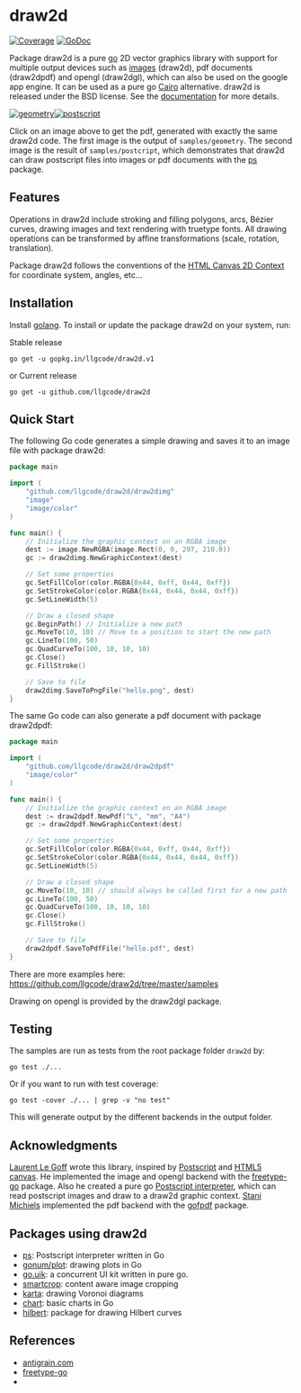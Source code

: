 draw2d
======
[![Coverage](http://gocover.io/_badge/github.com/llgcode/draw2d?0)](http://gocover.io/github.com/llgcode/draw2d)
[![GoDoc](https://godoc.org/github.com/llgcode/draw2d?status.svg)](https://godoc.org/github.com/llgcode/draw2d)

Package draw2d is a pure [go](http://golang.org) 2D vector graphics library with support for multiple output devices such as [images](http://golang.org/pkg/image) (draw2d), pdf documents (draw2dpdf) and opengl (draw2dgl), which can also be used on the google app engine. It can be used as a pure go [Cairo](http://www.cairographics.org/) alternative. draw2d is released under the BSD license. See the [documentation](http://godoc.org/github.com/llgcode/draw2d) for more details.

[![geometry](https://raw.githubusercontent.com/llgcode/draw2d/master/output/samples/geometry.png)](https://raw.githubusercontent.com/llgcode/draw2d/master/resource/image/geometry.pdf)[![postscript](https://raw.githubusercontent.com/llgcode/draw2d/master/output/samples/postscript.png)](https://raw.githubusercontent.com/llgcode/draw2d/master/resource/image/postscript.pdf)

Click on an image above to get the pdf, generated with exactly the same draw2d code. The first image is the output of `samples/geometry`. The second image is the result of `samples/postcript`, which demonstrates that draw2d can draw postscript files into images or pdf documents with the [ps](https://github.com/llgcode/ps) package.

Features
--------

Operations in draw2d include stroking and filling polygons, arcs, Bézier curves, drawing images and text rendering with truetype fonts. All drawing operations can be transformed by affine transformations (scale, rotation, translation).

Package draw2d follows the conventions of the [HTML Canvas 2D Context](http://www.w3.org/TR/2dcontext/) for coordinate system, angles, etc...

Installation
------------

Install [golang](http://golang.org/doc/install). To install or update the package draw2d on your system, run:

Stable release
```
go get -u gopkg.in/llgcode/draw2d.v1
```

or Current release
```
go get -u github.com/llgcode/draw2d
```


Quick Start
-----------

The following Go code generates a simple drawing and saves it to an image file with package draw2d:

```go
package main

import (
	"github.com/llgcode/draw2d/draw2dimg"
	"image"
	"image/color"
)

func main() {
	// Initialize the graphic context on an RGBA image
	dest := image.NewRGBA(image.Rect(0, 0, 297, 210.0))
	gc := draw2dimg.NewGraphicContext(dest)

	// Set some properties
	gc.SetFillColor(color.RGBA{0x44, 0xff, 0x44, 0xff})
	gc.SetStrokeColor(color.RGBA{0x44, 0x44, 0x44, 0xff})
	gc.SetLineWidth(5)

	// Draw a closed shape
	gc.BeginPath() // Initialize a new path
	gc.MoveTo(10, 10) // Move to a position to start the new path
	gc.LineTo(100, 50)
	gc.QuadCurveTo(100, 10, 10, 10)
	gc.Close()
	gc.FillStroke()

	// Save to file
	draw2dimg.SaveToPngFile("hello.png", dest)
}
```

The same Go code can also generate a pdf document with package draw2dpdf:

```go
package main

import (
	"github.com/llgcode/draw2d/draw2dpdf"
	"image/color"
)

func main() {
	// Initialize the graphic context on an RGBA image
	dest := draw2dpdf.NewPdf("L", "mm", "A4")
	gc := draw2dpdf.NewGraphicContext(dest)

	// Set some properties
	gc.SetFillColor(color.RGBA{0x44, 0xff, 0x44, 0xff})
	gc.SetStrokeColor(color.RGBA{0x44, 0x44, 0x44, 0xff})
	gc.SetLineWidth(5)

	// Draw a closed shape
	gc.MoveTo(10, 10) // should always be called first for a new path
	gc.LineTo(100, 50)
	gc.QuadCurveTo(100, 10, 10, 10)
	gc.Close()
	gc.FillStroke()

	// Save to file
	draw2dpdf.SaveToPdfFile("hello.pdf", dest)
}
```

There are more examples here: https://github.com/llgcode/draw2d/tree/master/samples

Drawing on opengl is provided by the draw2dgl package.

Testing
-------

The samples are run as tests from the root package folder `draw2d` by:
```
go test ./...
```
Or if you want to run with test coverage:
```
go test -cover ./... | grep -v "no test"
```
This will generate output by the different backends in the output folder.

Acknowledgments
---------------

[Laurent Le Goff](https://github.com/llgcode) wrote this library, inspired by [Postscript](http://www.tailrecursive.org/postscript) and [HTML5 canvas](http://www.w3.org/TR/2dcontext/). He implemented the image and opengl backend with the [freetype-go](https://code.google.com/p/freetype-go/) package. Also he created a pure go [Postscript interpreter](https://github.com/llgcode/ps), which can read postscript images and draw to a draw2d graphic context. [Stani Michiels](https://github.com/stanim) implemented the pdf backend with the [gofpdf](https://github.com/jung-kurt/gofpdf) package.



Packages using draw2d
---------------------

 - [ps](https://github.com/llgcode/ps): Postscript interpreter written in Go
 - [gonum/plot](https://github.com/gonum/plot): drawing plots in Go
 - [go.uik](https://github.com/skelterjohn/go.uik): a concurrent UI kit written in pure go.
 - [smartcrop](https://github.com/muesli/smartcrop): content aware image cropping
 - [karta](https://github.com/peterhellberg/karta): drawing Voronoi diagrams
 - [chart](https://github.com/vdobler/chart): basic charts in Go
 - [hilbert](https://github.com/google/hilbert): package for drawing Hilbert curves

References
---------

 - [antigrain.com](http://www.antigrain.com)
 - [freetype-go](http://code.google.com/p/freetype-go)
 -
